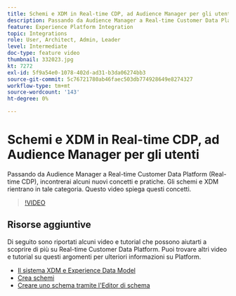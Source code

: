 ```yaml
---
title: Schemi e XDM in Real-time CDP, ad Audience Manager per gli utenti
description: Passando da Audience Manager a Real-time Customer Data Platform (Real-time CDP), incontrerai alcuni nuovi concetti e pratiche. Gli schemi e XDM rientrano in tale categoria. Questo video spiega questi concetti.
feature: Experience Platform Integration
topic: Integrations
role: User, Architect, Admin, Leader
level: Intermediate
doc-type: feature video
thumbnail: 332023.jpg
kt: 7272
exl-id: 5f9a54e0-1078-402d-ad31-b3da06274bb3
source-git-commit: 5c76721780ab46faec503db774928649e8274327
workflow-type: tm+mt
source-wordcount: '143'
ht-degree: 0%

---
```


# Schemi e XDM in Real-time CDP, ad Audience Manager per gli utenti

Passando da Audience Manager a Real-time Customer Data Platform (Real-time CDP), incontrerai alcuni nuovi concetti e pratiche. Gli schemi e XDM rientrano in tale categoria. Questo video spiega questi concetti.

>[!VIDEO](https://video.tv.adobe.com/v/332023/?quality=12&learn=on)

## Risorse aggiuntive

Di seguito sono riportati alcuni video e tutorial che possono aiutarti a scoprire di più su Real-time Customer Data Platform. Puoi trovare altri video e tutorial su questi argomenti per ulteriori informazioni su Platform.

* [Il sistema XDM e Experience Data Model](https://experienceleague.adobe.com/docs/platform-learn/tutorials/schemas/understanding-the-xdm-system-and-experience-data-model.html?lang=it)
* [Crea schemi](https://experienceleague.adobe.com/docs/platform-learn/tutorials/schemas/create-your-first-schema-with-out-of-the-box-components.html?lang=it)
* [Creare uno schema tramite l&#39;Editor di schema](https://experienceleague.adobe.com/docs/experience-platform/xdm/tutorials/create-schema-ui.html?lang=it#getting-started)
